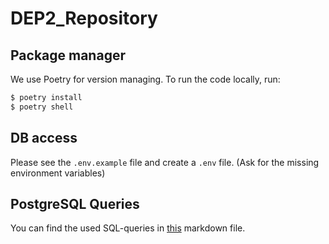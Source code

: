 # DEP2_Repository



## Package manager

We use Poetry for version managing. To run the code locally, run:

```python
$ poetry install
$ poetry shell
```

## DB access

Please see the `.env.example` file and create a `.env` file. (Ask for the missing environment variables)

## PostgreSQL Queries

You can find the used SQL-queries in [this](https://github.com/dylancluyse/DEP2_Repository/blob/main/sql-queries.md) markdown file.
